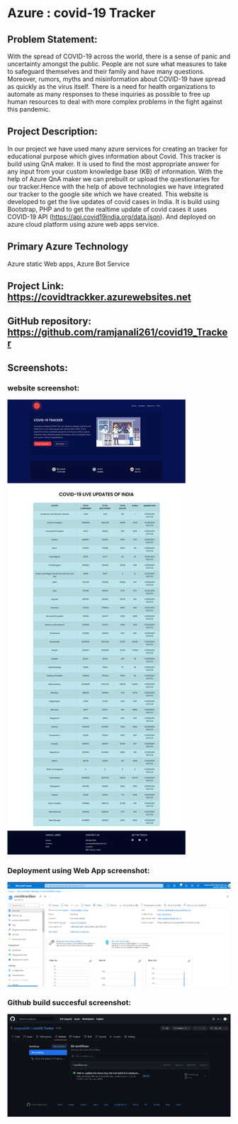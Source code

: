 # Azure : covid-19 Tracker

## Problem Statement:

With the spread of COVID-19 across the world, there is a sense of panic and uncertainty amongst the public. People are not sure what measures to take to safeguard themselves and their family and have many questions. Moreover, rumors, myths and misinformation about COVID-19 have spread as quickly as the virus itself. There is a need for health organizations to automate as many responses to these inquiries as possible to free up human resources to deal with more complex problems in the fight against this pandemic.

## Project Description:

In our project we have used many azure services for creating an tracker for educational purpose which gives information about Covid. This tracker is build using QnA maker. It is used to find the most appropriate answer for any input from your custom knowledge base (KB) of information. With the help of Azure QnA maker we can prebuilt or upload the questionaries for our tracker.Hence with the help of above technologies we have integrated our tracker to the google site which we have created.
This website is developed to get the live updates of covid cases in India. It is build using Bootstrap, PHP and to get the realtime update of covid cases it uses COVID-19 API (https://api.covid19india.org/data.json). And deployed on azure cloud platform using azure web apps service.

## Primary Azure Technology

Azure static Web apps, Azure Bot Service

## Project Link: https://covidtrackker.azurewebsites.net

## GitHub repository: https://github.com/ramjanali261/covid19_Tracker

## Screenshots:

### website screenshot:

![My Website](images/webpage.png)

### Deployment using Web App screenshot:

![My azure](images/azure.png)

### Github build succesful screenshot:

![My github](images/github.png)
